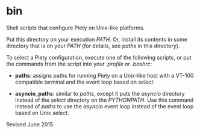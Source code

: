 
bin
===

Shell scripts that configure Piety on Unix-like platforms.

Put this directory on your execution *PATH*.  Or, install its contents
in some directory that is on your *PATH* (for details, see *paths* in
this directory).

To select a Piety configuration, execute one of the following
scripts, or put the commands from the script into your *.profile* or
*.bashrc*:

- **paths**: assigns paths for running Piety on a Unix-like host with
  a VT-100 compatible terminal and the event loop based on *select*.

- **asyncio_paths**: similar to *paths*, except it puts the *asyncio* 
  directory instead of the *select* directory on the *PYTHONPATH*.  Use
  this command instead of *paths* to use the *asyncio* event loop instead
  of the event loop based on Unix *select*.

Revised June 2015
